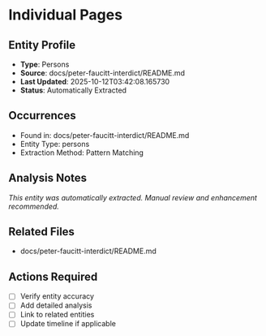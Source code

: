 # Individual Pages

## Entity Profile
- **Type**: Persons
- **Source**: docs/peter-faucitt-interdict/README.md
- **Last Updated**: 2025-10-12T03:42:08.165730
- **Status**: Automatically Extracted

## Occurrences
- Found in: docs/peter-faucitt-interdict/README.md
- Entity Type: persons
- Extraction Method: Pattern Matching

## Analysis Notes
*This entity was automatically extracted. Manual review and enhancement recommended.*

## Related Files
- docs/peter-faucitt-interdict/README.md

## Actions Required
- [ ] Verify entity accuracy
- [ ] Add detailed analysis
- [ ] Link to related entities
- [ ] Update timeline if applicable

